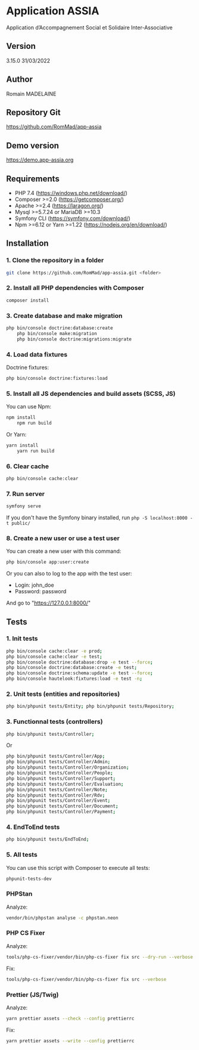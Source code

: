 # Application ASSIA

Application d’Accompagnement Social et Solidaire Inter-Associative

## Version

3.15.0 31/03/2022

## Author

Romain MADELAINE

## Repository Git

<https://github.com/RomMad/app-assia>

## Demo version

<https://demo.app-assia.org>

## Requirements

- PHP 7.4 (<https://windows.php.net/download/>)
- Composer >=2.0 (<https://getcomposer.org/>)
- Apache >=2.4 (<https://laragon.org/>)
- Mysql >=5.7.24 or MariaDB >=10.3
- Symfony CLI (<https://symfony.com/download/>)
- Npm >=6.12 or Yarn >=1.22 (<https://nodejs.org/en/download/>)

## Installation

### 1. Clone the repository in a folder

```bash
git clone https://github.com/RomMad/app-assia.git <folder>
```

### 2. Install all PHP dependencies with Composer

```bash
composer install
```

### 3. Create database and make migration

```bash
php bin/console doctrine:database:create
    php bin/console make:migration
    php bin/console doctrine:migrations:migrate
```

### 4. Load data fixtures

Doctrine fixtures:

```bash
php bin/console doctrine:fixtures:load
```

### 5. Install all JS dependencies and build assets (SCSS, JS)

You can use Npm:

```bash
npm install
    npm run build
```

Or Yarn:

```bash
yarn install
    yarn run build
```

### 6. Clear cache

```bash
php bin/console cache:clear
```

### 7. Run server

```bash
symfony serve
```

If you don't have the Symfony binary installed, run `php -S localhost:8000 -t public/`

### 8. Create a new user or use a test user

You can create a new user with this command:

```bash
php bin/console app:user:create
```

Or you can also to log to the app with the test user:

- Login: john_doe
- Password: password

And go to "https://127.0.0.1:8000/"

## Tests

### 1. Init tests

```bash
php bin/console cache:clear -e prod; 
php bin/console cache:clear -e test; 
php bin/console doctrine:database:drop -e test --force;
php bin/console doctrine:database:create -e test;
php bin/console doctrine:schema:update -e test --force;
php bin/console hautelook:fixtures:load -e test -n;
```

### 2. Unit tests (entities and repositories)

```bash
php bin/phpunit tests/Entity; php bin/phpunit tests/Repository;
```

### 3. Functionnal tests (controllers)

```bash
php bin/phpunit tests/Controller;
```

Or

```bash
php bin/phpunit tests/Controller/App; 
php bin/phpunit tests/Controller/Admin; 
php bin/phpunit tests/Controller/Organization; 
php bin/phpunit tests/Controller/People; 
php bin/phpunit tests/Controller/Support; 
php bin/phpunit tests/Controller/Evaluation; 
php bin/phpunit tests/Controller/Note; 
php bin/phpunit tests/Controller/Rdv; 
php bin/phpunit tests/Controller/Event; 
php bin/phpunit tests/Controller/Document; 
php bin/phpunit tests/Controller/Payment; 
```

### 4. EndToEnd tests

```bash
php bin/phpunit tests/EndToEnd;
```

### 5. All tests

You can use this script with Composer to execute all tests:

```bash
phpunit-tests-dev
```

### PHPStan

Analyze:

```bash
vendor/bin/phpstan analyse -c phpstan.neon
```

### PHP CS Fixer

Analyze:

```bash
tools/php-cs-fixer/vendor/bin/php-cs-fixer fix src --dry-run --verbose
```

Fix:

```bash
tools/php-cs-fixer/vendor/bin/php-cs-fixer fix src --verbose
```

### Prettier (JS/Twig)

Analyze:

```bash
yarn prettier assets --check --config prettierrc
```

Fix:

```bash
yarn prettier assets --write --config prettierrc
```
